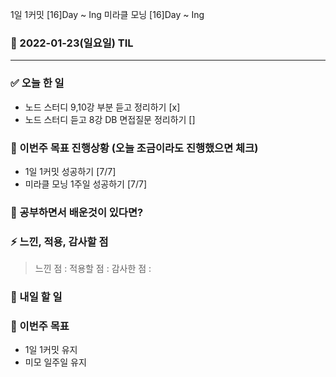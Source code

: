 1일 1커밋 [16]Day ~ Ing
미라클 모닝 [16]Day ~ Ing

### 📆 2022-01-23(일요일) TIL

---

### ✅ 오늘 한 일

- 노드 스터디 9,10강 부분 듣고 정리하기 [x]
- 노드 스터디 듣고 8강 DB 면접질문 정리하기 []

### 🐎 이번주 목표 진행상황 (오늘 조금이라도 진행했으면 체크)

- 1일 1커밋 성공하기 [7/7]
- 미라클 모닝 1주일 성공하기 [7/7]

### 🤔 공부하면서 배운것이 있다면?

>

### ⚡ 느낀, 적용, 감사할 점

> 느낀 점 :
> 적용할 점 :
> 감사한 점 :

### 🚀 내일 할 일

### 🎯 이번주 목표

- 1일 1커밋 유지
- 미모 일주일 유지
